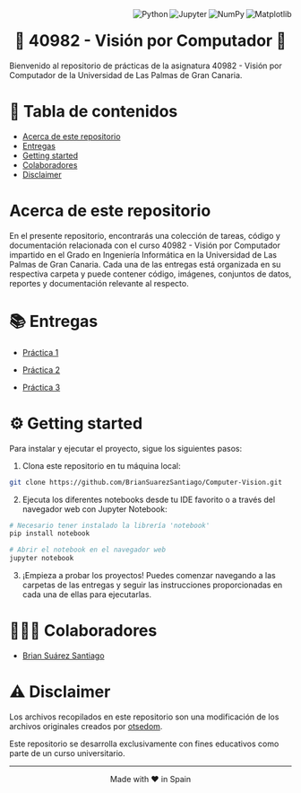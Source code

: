 <a href="https://matplotlib.org">
    <img align="right" src="https://custom-icon-badges.herokuapp.com/badge/Matplotlib-14354C.svg?logo=matplotlib" alt="Matplotlib">
</a>

<a href="https://numpy.org">
    <img align="right" src="https://custom-icon-badges.herokuapp.com/badge/NumPy-14354C.svg?logo=numpylogo" alt="NumPy">
</a>

<a href="https://jupyter.org">
    <img align="right" src="https://img.shields.io/badge/Jupyter-FF5D09.svg?logo=Jupyter&logoColor=white" alt="Jupyter">
</a>

<a href="https://www.python.org">
    <img align="right" src="https://custom-icon-badges.herokuapp.com/badge/Python-14354C.svg?logo=pythonlogo" alt="Python">
</a>

<h1 align="center">🧠 40982 - Visión por Computador 🤖</h1>


Bienvenido al repositorio de prácticas de la asignatura 40982 - Visión por Computador de la Universidad de Las Palmas de Gran Canaria.

# 📖 Tabla de contenidos
  - [Acerca de este repositorio](#Acerca-de-este-repositorio)
  - [Entregas](#Entregas)
  - [Getting started](#Getting-started)
  - [Colaboradores](#Colaboradores)
  - [Disclaimer](#Disclaimer)

# Acerca de este repositorio <a name="Acerca-de-este-repositorio"></a>

En el presente repositorio, encontrarás una colección de tareas, código y documentación relacionada con el curso 40982 - Visión por Computador impartido en el Grado en Ingeniería Informática en la Universidad de Las Palmas de Gran Canaria. Cada una de las entregas está organizada en su respectiva carpeta y puede contener código, imágenes, conjuntos de datos, reportes y documentación relevante al respecto.

# 📚 Entregas <a name="Entregas"></a>

- [Práctica 1](https://github.com/BrianSuarezSantiago/Computer-Vision/tree/master/Práctica%201)

- [Práctica 2](https://github.com/BrianSuarezSantiago/Computer-Vision/tree/master/Práctica%202)

- [Práctica 3](https://github.com/BrianSuarezSantiago/Computer-Vision/tree/master/Práctica%203)

# ⚙️ Getting started <a name="Getting-started"></a>

Para instalar y ejecutar el proyecto, sigue los siguientes pasos:

1. Clona este repositorio en tu máquina local:

```bash
git clone https://github.com/BrianSuarezSantiago/Computer-Vision.git
```

2. Ejecuta los diferentes notebooks desde tu IDE favorito o a través del navegador web con Jupyter Notebook:

```bash
# Necesario tener instalado la librería 'notebook'
pip install notebook

# Abrir el notebook en el navegador web
jupyter notebook
```

3. ¡Empieza a probar los proyectos! Puedes comenzar navegando a las carpetas de las entregas y seguir las instrucciones proporcionadas en cada una de ellas para ejecutarlas.

# 👨🏻‍💻 Colaboradores <a name="Colaboradores"></a>

- [Brian Suárez Santiago](https://github.com/BrianSuarezSantiago)

# ⚠️ Disclaimer <a name="Disclaimer"></a>

Los archivos recopilados en este repositorio son una modificación de los archivos originales creados por [otsedom](https://github.com/otsedom/otsedom.github.io/tree/main/VC).

Este repositorio se desarrolla exclusivamente con fines educativos como parte de un curso universitario.

<hr>
<p align="center">
Made with ♥️ in Spain
</p>

